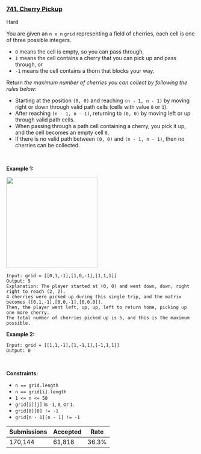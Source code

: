### [741. Cherry Pickup](https://leetcode.com/problems/cherry-pickup/)

Hard

You are given an `` n x n `` `` grid `` representing a field of cherries, each cell is one of three possible integers.

*   `` 0 `` means the cell is empty, so you can pass through,
*   `` 1 `` means the cell contains a cherry that you can pick up and pass through, or
*   `` -1 `` means the cell contains a thorn that blocks your way.

Return _the maximum number of cherries you can collect by following the rules below_:

*   Starting at the position `` (0, 0) `` and reaching `` (n - 1, n - 1) `` by moving right or down through valid path cells (cells with value `` 0 `` or `` 1 ``).
*   After reaching `` (n - 1, n - 1) ``, returning to `` (0, 0) `` by moving left or up through valid path cells.
*   When passing through a path cell containing a cherry, you pick it up, and the cell becomes an empty cell `` 0 ``.
*   If there is no valid path between `` (0, 0) `` and `` (n - 1, n - 1) ``, then no cherries can be collected.

 

<strong class="example">Example 1:</strong>

<img alt="" src="https://assets.leetcode.com/uploads/2020/12/14/grid.jpg" style="width: 242px; height: 242px;"/>

```
Input: grid = [[0,1,-1],[1,0,-1],[1,1,1]]
Output: 5
Explanation: The player started at (0, 0) and went down, down, right right to reach (2, 2).
4 cherries were picked up during this single trip, and the matrix becomes [[0,1,-1],[0,0,-1],[0,0,0]].
Then, the player went left, up, up, left to return home, picking up one more cherry.
The total number of cherries picked up is 5, and this is the maximum possible.
```

<strong class="example">Example 2:</strong>

```
Input: grid = [[1,1,-1],[1,-1,1],[-1,1,1]]
Output: 0
```

 

__Constraints:__

*   `` n == grid.length ``
*   `` n == grid[i].length ``
*   `` 1 <= n <= 50 ``
*   `` grid[i][j] `` is `` -1 ``, `` 0 ``, or `` 1 ``.
*   `` grid[0][0] != -1 ``
*   `` grid[n - 1][n - 1] != -1 ``

| Submissions    | Accepted     | Rate   |
| -------------- | ------------ | ------ |
| 170,144 | 61,818 | 36.3% |